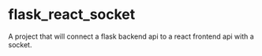 # flask_react_socket
A project that will connect a flask backend api to a react frontend api with a socket.

